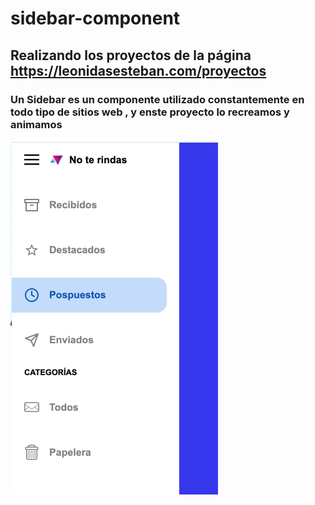 # sidebar-component
## Realizando los proyectos de la página https://leonidasesteban.com/proyectos
### Un Sidebar es un componente utilizado constantemente en todo tipo de sitios web , y enste proyecto lo recreamos y animamos				
 <img src="./video/image-readme.png" alt="imagen paara el readme">
